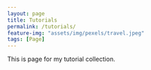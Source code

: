 ```yaml
---
layout: page
title: Tutorials
permalink: /tutorials/
feature-img: "assets/img/pexels/travel.jpeg"
tags: [Page]
---
```


This is page for my tutorial collection.
